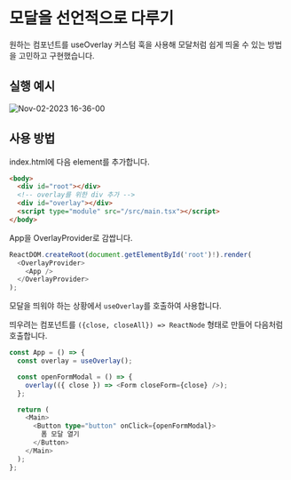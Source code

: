# 모달을 선언적으로 다루기

원하는 컴포넌트를 useOverlay 커스텀 훅을 사용해 모달처럼 쉽게 띄울 수 있는 방법을 고민하고 구현했습니다.

## 실행 예시

![Nov-02-2023 16-36-00](https://github.com/jhsung23/modal-overlay-ui/assets/69228045/d7c14321-fd1f-45fd-b29d-a86f62ad0d03)

## 사용 방법

index.html에 다음 element를 추가합니다.

```html
<body>
  <div id="root"></div>
  <!-- overlay를 위한 div 추가 -->
  <div id="overlay"></div>
  <script type="module" src="/src/main.tsx"></script>
</body>
```

App을 OverlayProvider로 감쌉니다.

```typescript
ReactDOM.createRoot(document.getElementById('root')!).render(
  <OverlayProvider>
    <App />
  </OverlayProvider>
);
```

모달을 띄워야 하는 상황에서 `useOverlay`를 호출하여 사용합니다.

띄우려는 컴포넌트를 `({close, closeAll}) => ReactNode` 형태로 만들어 다음처럼 호출합니다.

```typescript
const App = () => {
  const overlay = useOverlay();

  const openFormModal = () => {
    overlay(({ close }) => <Form closeForm={close} />);
  };

  return (
    <Main>
      <Button type="button" onClick={openFormModal}>
        폼 모달 열기
      </Button>
    </Main>
  );
};
```
